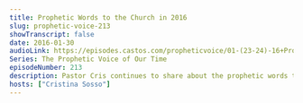 ```yaml
---
title: Prophetic Words to the Church in 2016
slug: prophetic-voice-213
showTranscript: false
date: 2016-01-30
audioLink: https://episodes.castos.com/propheticvoice/01-(23-24)-16+Prophetic+Voice+of+Our+Time+[Mixdown]+-+for+web.mp3
Series: The Prophetic Voice of Our Time
episodeNumber: 213
description: Pastor Cris continues to share about the prophetic words that were released about the Church in 2016. God is doing great things!
hosts: ["Cristina Sosso"]
---
```

